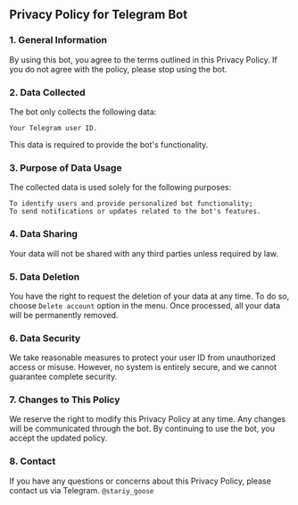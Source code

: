## Privacy Policy for Telegram Bot

### 1. General Information

By using this bot, you agree to the terms outlined in this Privacy Policy. If you do not agree with the policy, please stop using the bot.

### 2. Data Collected

The bot only collects the following data:

    Your Telegram user ID.

This data is required to provide the bot's functionality.

### 3. Purpose of Data Usage

The collected data is used solely for the following purposes:

    To identify users and provide personalized bot functionality;
    To send notifications or updates related to the bot's features.

### 4. Data Sharing

Your data will not be shared with any third parties unless required by law.

### 5. Data Deletion

You have the right to request the deletion of your data at any time. To do so, choose `Delete account` option in the menu. Once processed, all your data will be permanently removed.

### 6. Data Security

We take reasonable measures to protect your user ID from unauthorized access or misuse. However, no system is entirely secure, and we cannot guarantee complete security.

### 7. Changes to This Policy

We reserve the right to modify this Privacy Policy at any time. Any changes will be communicated through the bot. By continuing to use the bot, you accept the updated policy.

### 8. Contact

If you have any questions or concerns about this Privacy Policy, please contact us via Telegram. `@stariy_goose`
